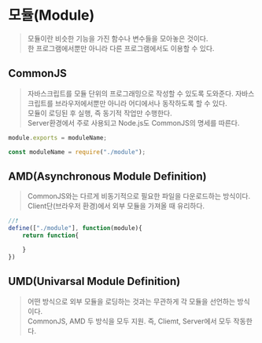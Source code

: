# 모듈(Module)

> 모듈이란 비슷한 기능을 가진 함수나 변수들을 모아놓은 것이다.  
> 한 프로그램에서뿐만 아니라 다른 프로그램에서도 이용할 수 있다.

## CommonJS

> 자바스크립트를 모듈 단위의 프로그래밍으로 작성할 수 있도록 도와준다.
> 자바스크립트를 브라우저에서뿐만 아니라 어디에서나 동작하도록 할 수 있다.  
> 모듈이 로딩된 후 실행, 즉 동기적 작업만 수행한다.  
> Server환경에서 주로 사용되고 Node.js도 CommonJS의 명세를 따른다.

```javascript
module.exports = moduleName;

const moduleName = require("./module");
```

## AMD(Asynchronous Module Definition)

> CommonJS와는 다르게 비동기적으로 필요한 파일을 다운로드하는 방식이다.  
> Client단(브라우저 환경)에서 외부 모듈을 가져올 때 유리하다.

```javascript
//❗
define(["./module"], function(module){
    return function{

    }
})
```

## UMD(Univarsal Module Definition)

> 어떤 방식으로 외부 모듈을 로딩하는 것과는 무관하게 각 모듈을 선언하는 방식이다.  
> CommonJS, AMD 두 방식을 모두 지원. 즉, Cliemt, Server에서 모두 작동한다.
